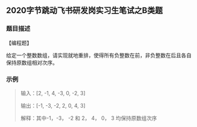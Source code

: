 ## 2020字节跳动飞书研发岗实习生笔试之B类题

### 题目描述

【编程题】

给定一个整数数组，请实现就地重排，使得所有负整数在前，非负整数在后且各自保持原数组相对次序。

### 示例

>输入：[2, -1, 4, -3, 0, -2, 3]
>
>输出：[-1, -3, -2, 2, 0, 4, 3]
>
>解释：其中-1，-3， -2 和 2， 4， 0， 3 均保持原数组次序